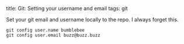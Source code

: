title: Git: Setting your username and email
tags: git

Set your git email and username locally to the repo. I always forget this.

```
git config user.name bumblebee
git config user.email buzz@buzz.buzz
```
